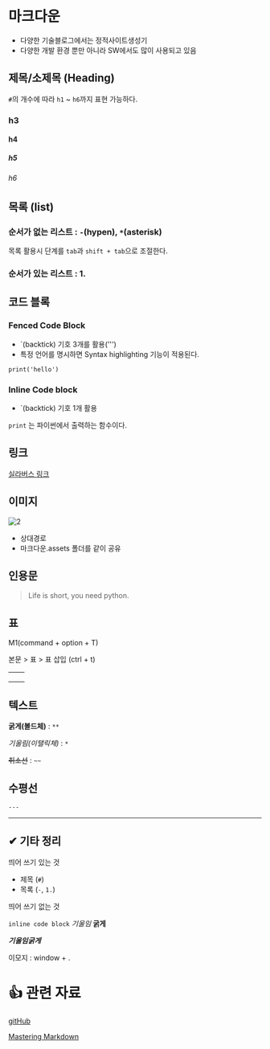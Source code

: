 # 마크다운

- 다양한 기술블로그에서는 정적사이트생성기
- 다양한 개발 환경 뿐만 아니라 SW에서도 많이 사용되고 있음

## 제목/소제목 (Heading)

`#`의 개수에 따라 `h1` ~ `h6`까지 표현 가능하다.

### h3

#### h4

##### h5

###### h6

## 목록 (list)

### 순서가 없는 리스트 : `-`(hypen), `*`(asterisk)

목록 활용시 단계를 `tab`과 `shift + tab`으로 조절한다.

### 순서가 있는 리스트 : 1.

## 코드 블록

### Fenced Code Block

- `(backtick) 기호 3개를 활용(''')
- 특정 언어를 명시하면 Syntax highlighting 기능이 적용된다.

```
print('hello')
```

### Inline Code block

- `(backtick) 기호 1개 활용

`print` 는 파이썬에서 출력하는 함수이다.

## 링크

[실라버스 링크](https://syllaverse.com/)

## 이미지

![2](/Users/yuyeong/Desktop/TIL/22.07.05Mardown.assets/2.jpg)

- 상대경로
- 마크다운.assets 폴더를 같이 공유

## 인용문

> Life is short, you need python.

## 표

M1(command + option + T)

본문 > 표 > 표 삽입 (ctrl + t)

|      |      |
| ---- | ---- |
|      |      |
|      |      |
|      |      |

## 텍스트

**굵게(볼드체)** : `**`

*기울림(이탤릭체)* : `*`

~~취소선~~ : `~~`

## 수평선

```
---
```

------

## ✔ 기타 정리

띄어 쓰기 있는 것

- 제목 (`#`)
- 목록 (`-`, `1.`)

띄어 쓰기 없는 것

`inline code block` *기울임* **굵게**

***기울임굵게***

이모지 : window + .



# 👍 관련 자료

[gitHub](https://github.github.com/gfm/)

[Mastering Markdown](https://guides.github.com/features/mastering-markdown/)